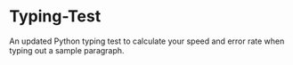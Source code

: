 # Typing-Test
An updated Python typing test to calculate your speed and error rate when typing out a sample paragraph.
